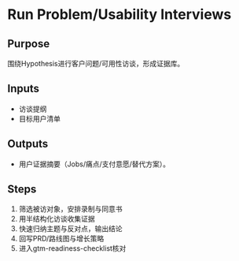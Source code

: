 # Run Problem/Usability Interviews

## Purpose

围绕Hypothesis进行客户问题/可用性访谈，形成证据库。

## Inputs

- 访谈提纲
- 目标用户清单

## Outputs

- 用户证据摘要（Jobs/痛点/支付意愿/替代方案）。

## Steps

1. 筛选被访对象，安排录制与同意书
2. 用半结构化访谈收集证据
3. 快速归纳主题与反对点，输出结论
4. 回写PRD/路线图与增长策略
5. 进入gtm-readiness-checklist核对
